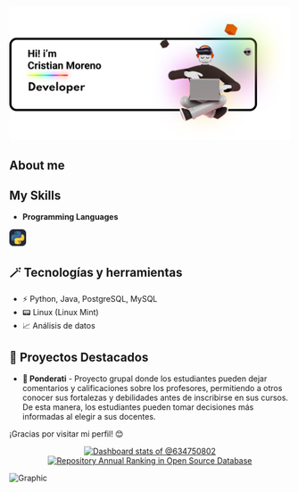 ![Banner](./Banner.png)
## About me

## My Skills
- **Programming Languages**
<p>
    <img width="30px" src="./Python-Dark.svg" /> 
  </a>
</p>

## 🪄 Tecnologías y herramientas
- ⚡ Python, Java, PostgreSQL, MySQL
- 📟 Linux (Linux Mint)
- 📈 Análisis de datos

## 💎 Proyectos Destacados
- **📔 Ponderati** - Proyecto grupal donde los estudiantes pueden dejar comentarios y calificaciones sobre los profesores, permitiendo a otros conocer sus fortalezas y debilidades antes de inscribirse en sus cursos. De esta manera, los estudiantes pueden tomar decisiones más informadas al elegir a sus docentes.


¡Gracias por visitar mi perfil! 😊

<!-- Copy-paste in your Readme.md file -->

<a href="https://next.ossinsight.io/widgets/official/compose-user-dashboard-stats?user_id=128399569" target="_blank" style="display: block" align="center">
  <picture>
    <source media="(prefers-color-scheme: dark)" srcset="https://next.ossinsight.io/widgets/official/compose-user-dashboard-stats/thumbnail.png?user_id=128399569&image_size=auto&color_scheme=dark" width="771" height="auto">
    <img alt="Dashboard stats of @634750802" src="https://next.ossinsight.io/widgets/official/compose-user-dashboard-stats/thumbnail.png?user_id=128399569&image_size=auto&color_scheme=light" width="771" height="auto">
  </picture>
</a>

<!-- Made with [OSS Insight](https://ossinsight.io/) -->


<!-- Copy-paste in your Readme.md file -->

<a href="https://next.ossinsight.io/widgets/official/collection-annually-ranking?collection_id=128399569&activity=stars" target="_blank" style="display: block" align="center">
  <picture>
    <source media="(prefers-color-scheme: dark)" srcset="https://next.ossinsight.io/widgets/official/collection-annually-ranking/thumbnail.png?collection_id=128399569&activity=stars&image_size=auto&color_scheme=dark" width="721" height="auto">
    <img alt="Repository Annual Ranking in Open Source Database" src="https://next.ossinsight.io/widgets/official/collection-annually-ranking/thumbnail.png?collection_id=128399569&activity=stars&image_size=auto&color_scheme=light" width="721" height="auto">
  </picture>
</a>

<!-- Made with [OSS Insight](https://ossinsight.io/) -->

<p align="center">

![Graphic](https://github-profile-summary-cards.vercel.app/api/cards/profile-details?username=crmorenogo&layout=compact&theme=tokyonight&align=center)

</p>
